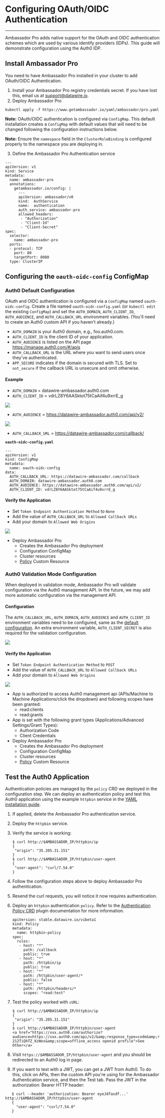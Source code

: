 # Configuring OAuth/OIDC Authentication
---

Ambassador Pro adds native support for the OAuth and OIDC authentication schemes which are used by various identify providers (IDPs). This guide will demonstrate configuration using the Auth0 IDP. 

## Install Ambassador Pro
You need to have Ambassador Pro installed in your cluster to add OAuth/OIDC Authentication.

1. Install your Ambassador Pro registry credentials secret. If you have lost this, email us at support@datawire.io.
2. Deploy Ambassador Pro

```
kubectl apply -f https://www.getambassador.io/yaml/ambassador/pro.yaml
```
**Note:** OAuth/OIDC authentication is configured via `ConfigMap`. This default installation creates a `ConfigMap` with default values that will need to be changed following the configuration instructions below.

**Note:** Ensure the `namespace` field in the `ClusterRoleBinding` is configured properly to the namespace you are deploying in. 

3. Define the Ambassador Pro Authentication service

```
---
apiVersion: v1
kind: Service
metadata:
  name: ambassador-pro
  annotations:
    getambassador.io/config: |
      ---
      apiVersion: ambassador/v0
      kind:  AuthService
      name:  authentication
      auth_service: ambassador-pro
      allowed_headers:
       - "Authorization"
       - "Client-Id"
       - "Client-Secret"
spec:
  selector:
    name: ambassador-pro
  ports:
  - protocol: TCP
    port: 80
    targetPort: 8080
  type: ClusterIP
```

## Configuring the `oauth-oidc-config` ConfigMap
### Auth0 Default Configuration

OAuth and OIDC authentication is configured via a `ConfigMap` named `oauth-oidc-config`. Create a file named `oauth-oidc-config.yaml` (or `kubectl edit` the existing `ConfigMap`) and set the `AUTH_DOMAIN`, `AUTH_CLIENT_ID`, `AUTH_AUDIENCE`, and `AUTH_CALLBACK_URL` environment variables. (You'll need to create an Auth0 custom API if you haven't already.)

* `AUTH_DOMAIN` is your Auth0 domain, e.g., foo.auth0.com.
* `AUTH_CLIENT_ID` is the client ID of your application.
* `AUTH_AUDIENCE` is listed on the API page https://manage.auth0.com/#/apis
* `AUTH_CALLBACK_URL` is the URL where you want to send users once they've authenticated.
* `APP_SECURE` indicates if the domain is secured with TLS. Set to `not_secure` if the callback URL is unsecure and omit otherwise.

#### Example
- `AUTH_DOMAIN` = datawire-ambassador.auth0.com
- `AUTH_CLIENT_ID` = vdrLZ8Y6AASktot75tCaAif4u9xrrE_g

![](/images/Auth0_domain_clientID.png)

- `AUTH_AUDIENCE` = https://datawire-ambassador.auth0.com/api/v2/

![](/images/Auth0_audience.png)

- `AUTH_CALLBACK_URL` = https://datawire-ambassador.com/callback/

**`oauth-oidc-config.yaml`**

```
---
apiVersion: v1
kind: ConfigMap
metadata:
  name: oauth-oidc-config
data:
  AUTH_CALLBACK_URL: https://datawire-ambassador.com/callback
  AUTH_DOMAIN: datawire-ambassador.auth0.com
  AUTH_AUDIENCE: https://datawire-ambassador.auth0.com/api/v2/
  AUTH_CLIENT_ID: vdrLZ8Y6AASktot75tCaAif4u9xrrE_g
```

#### Verify the Application
* Set `Token Endpoint Authentication Method` to `None`
* Add the value of `AUTH_CALLBACK_URL` to `Allowed Callback URLs`
* Add your domain to `Allowed Web Origins`

![](/images/Auth0_none.png)

* Deploy Ambassador Pro
	* Creates the Ambassador Pro deployment
	* Configuration ConfigMap
	* Cluster resources
	* [Policy](/reference/services/auth-policy) Custom Resource


### Auth0 Validation Mode Configuration

When deployed in validation mode, Ambassador Pro will validate configuration via the Auth0 management API. In the future, we may add more automatic configuration via the management API. 

#### Configuration
The `AUTH_CALLBACK_URL`, `AUTH_DOMAIN`, `AUTH_AUDIENCE` and `AUTH_CLIENT_ID` environment variables need to be configured, same as the [default configuration](/user-guide/oauth-oidc-auth#auth0-default-configuration). An extra environment variable, `AUTH_CLIENT_SECRET` is also required for the validation configuration.

![](/images/Auth0_secret.png)

#### Verify the Application
* Set `Token Endpoint Authentication Method` to `POST`
* Add the value of `AUTH_CALLBACK_URL` to `Allowed Callback URLs`
* Add your domain to `Allowed Web Origins`

![](/images/Auth0_method_callback_origins.png)

* App is authorized to access Auth0 management api (APIs/Machine to Machine Applications/click the dropdown) and following scopes have been granted:
	* read:clients
	* read:grants
* App is set with the following grant types (Applications/Advanced Settings/Grant Types): 
	* Authorization Code
	* Client Credentials
* Deploy Ambassador Pro
	* Creates the Ambassador Pro deployment
	* Configuration ConfigMap
	* Cluster resources
	* [Policy](/reference/services/auth-policy) Custom Resource


## Test the Auth0 Application
Authentication policies are managed by the `policy` CRD we deployed in the configuration step. We can deploy an authentication policy and test this Auth0 application using the example `httpbin` service in the [YAML installation guide](/user-guide/getting-started#3-creating-your-first-route).

1. If applied, delete the Ambassador Pro authentication service.
2. Deploy the `httpbin` service.
3. Verify the service is working:

   ```
   $ curl http://$AMBASSADOR_IP/httpbin/ip
   {
    "origin": "35.205.31.151"
   }
   $ curl http://$AMBASSADOR_IP/httpbin/user-agent
   {
    "user-agent": "curl/7.54.0"
   }
   ```
4. Follow the configuration steps above to deploy Ambassador Pro authentication.
5. Resend the curl requests, you will notice it now requires authentication.
6. Deploy an `httpbin` authentication `policy`. Refer to the [Authentication Policy CRD](/reference/services/auth-policy) plugin documentation for more information.
   
   ```
   apiVersion: stable.datawire.io/vibeta1
   kind: Policy
   metadata:
     name: httpbin-policy
   spec:
     rules:
      - host: "*"
        path: /callback
        public: true
      - host: "*"
        path: /httpbin/ip
        public: true
      - host: "*"
        path: /httpbin/user-agent/*
        public: false
      - host: "*"
        path: /httpbin/headers/*
        scopes: "read:test"
   ```
7. Test the policy worked with `cURL`:

   ```
   $ curl http://$AMBASSADOR_IP/httpbin/ip
   {
    "origin": "35.205.31.151"
   }
   $ curl http://$AMBASSADOR_IP/httpbin/user-agent
   <a href="https://xxx.auth0.com/authorize?audience=https://xxx.auth0.com/api/v2/&amp;response_type=code&amp;redirect_uri=http://35.226.13.0/callback&amp;client_id=Z6m3lwCot6GaThT4L142nkOKNPeDe87n&amp;state=eyJhbGciOiJIUzI1NiIsInR5cCI6IkpXVCJ9.eyJleHAiOjE1MzY2OTQ2MjglhdCI6MUzNjY5NDMyOCwianRpIjoiN2FjOThjZTQtYjdjZi00NTU3LTlkYTEtZGJjNzZjYzNjZjg4IiwibmJmIjowLCJwYXRoIjoiL2h0dHBiaW4vdXNi1hZ2VudCJ9.NtBA5deqPn5XI7vonca4tpgYNrM-212TiQhTZ_KzWos&amp;scope=offline_access openid profile">See Other</a>
   ```
8. Visit `https://$AMBASSADOR_IP/httpbin/user-agent` and you should be redirected to an Auth0 log in page. 
9. If you want to test with a JWT, you can get a JWT from Auth0. To do this, click on APIs, then the custom API you're using for the Ambassador Authentication service, and then the Test tab. Pass the JWT in the authorization: Bearer HTTP header:

```
   $ curl --header 'authorization: Bearer eyeJdfasdf...' http://$AMBASSADOR_IP/httpbin/user-agent
   {
     "user-agent": "curl/7.54.0"
   }
```
